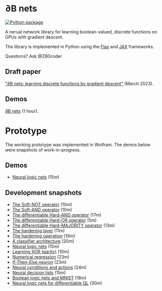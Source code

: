 # ∂B nets

[![Python package](https://github.com/Z80coder/discrete-differentiable-networks/actions/workflows/python.yaml/badge.svg)](https://github.com/Z80coder/discrete-differentiable-networks/actions/workflows/python.yaml)

A nerual network library for learning boolean-valued, discrete functions on GPUs with gradient descent.

The library is implemented in Python using the [Flax](https://github.com/google/flax) and [JAX](https://github.com/google/jax) frameworks.

Questions? Ask @Z80coder

## Draft paper

["∂B nets: learning discrete functions by gradient descent"](./docs/db.pdf) (March 2023).

## Demos

[∂B nets](https://drive.google.com/file/d/1UUhv6loBrFnZ7jwiHBofnp06at_8bm_F/view?usp=share_link) (1 hour).

# Prototype

The working prototype was implemented in Wolfram. The demos below were snapshots of work-in-progress.

## Demos

- [Neural logic nets](https://drive.google.com/file/d/1_IECuI0f58o_aIIdaQhRo6qPH517YaMa/view?usp=share_link) (15m)

## Development snapshots

- [The Soft-NOT operator](https://drive.google.com/file/d/1z2WFpz4eWLb9xauRnIl6mSXhkbU-XR6X/view?usp=share_link) (10m)
- [The Soft-AND operator](https://drive.google.com/file/d/1l9Y2cWJYYdYSsgqwfH-Dfo2Nxmiewia-/view?usp=share_link) (10m)
- [The differentiable Hard-AND operator](https://drive.google.com/file/d/1Bg1KjKF8KZaBP6jYFhQ5oARrcZYx2O8S/view?usp=share_link) (17m)
- [The differentiable Hard-OR operator](https://drive.google.com/file/d/1WUmJHToU0hQo0YgHlhJb12qECDKzmE8f/view?usp=share_link) (5m)
- [The differentiable Hard-MAJORITY operator](https://drive.google.com/file/d/18oQWhNvbkJGZ49OcQEqGAxkskGZV0e09/view?usp=share_link) (13m)
- [The hardening layer](https://drive.google.com/file/d/1c5K77n9dftsyciq32T7SBBa0PBhIgEq7/view?usp=share_link) (11m)
- [The hardening operation](https://drive.google.com/file/d/1JWA9P9BbfEHWiDfNKVjaH_ssP6CA19Nf/view?usp=share_link) (19m)
- [A classifier architecture](https://drive.google.com/file/d/1KZp8-7hbc_5tHESgmcyBDdBbZDu9UEO9/view?usp=share_link) (20m)
- [Neural logic nets](https://drive.google.com/file/d/1_IECuI0f58o_aIIdaQhRo6qPH517YaMa/view?usp=share_link) (15m)
- [Learning XOR (parity)](https://drive.google.com/file/d/1I2H3iQjM7tNrG83DJFFngQZB_T8jM6uw/view?usp=share_link) (10m)
- [Numerical regression](https://drive.google.com/file/d/1Qx9hBR2nZVymJr3Yoi1CGdg9y8VBxn8P/view?usp=share_link) (23m)
- [If-Then-Else neuron](https://drive.google.com/file/d/1siMqbLr9VYCOwBqNUAnQse9IQSGUjlqo/view?usp=share_link) (23m)
- [Neural conditions and actions](https://drive.google.com/file/d/1WH319bwV55858TYQ9G3C4RPxzdTiA0Ru/view?usp=share_link) (24m)
- [Neural decision lists](https://drive.google.com/file/d/1H0tJtiHz3yXZ7E2xeauaNRd4rnBTUf2v/view?usp=share_link) (15m)
- [Boolean logic nets and MNIST](https://drive.google.com/file/d/12Rwx8H76UTNRdBK4WAwe_QeTWiGrbP-_/view?usp=share_link) (18m)
- [Neural logic nets for differentiable QL](https://drive.google.com/file/d/15rAagCh7LxEN0CHVNkTY6iPWSxrAG0pW/view?usp=share_link) (30m)


